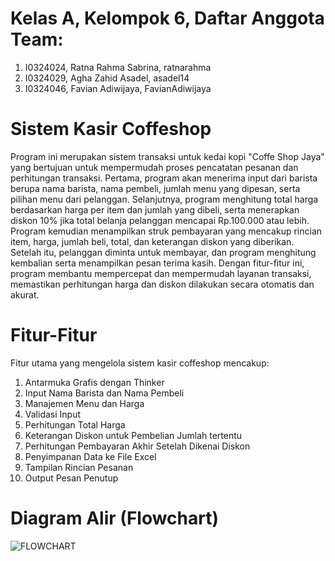 # Kelas A, Kelompok 6, Daftar Anggota Team:
1. I0324024, Ratna Rahma Sabrina, ratnarahma
2. I0324029, Agha Zahid Asadel, asadel14
3. I0324046, Favian Adiwijaya, FavianAdiwijaya

# Sistem Kasir Coffeshop
Program ini merupakan sistem transaksi untuk kedai kopi "Coffe Shop Jaya" yang bertujuan untuk mempermudah proses pencatatan pesanan dan perhitungan transaksi. Pertama, program akan menerima input dari barista berupa nama barista, nama pembeli, jumlah menu yang dipesan, serta pilihan menu dari pelanggan. Selanjutnya, program menghitung total harga berdasarkan harga per item dan jumlah yang dibeli, serta menerapkan diskon 10% jika total belanja pelanggan mencapai Rp.100.000 atau lebih. Program kemudian menampilkan struk pembayaran yang mencakup rincian item, harga, jumlah beli, total, dan keterangan diskon yang diberikan. Setelah itu, pelanggan diminta untuk membayar, dan program menghitung kembalian serta menampilkan pesan terima kasih. Dengan fitur-fitur ini, program membantu mempercepat dan mempermudah layanan transaksi, memastikan perhitungan harga dan diskon dilakukan secara otomatis dan akurat.

# Fitur-Fitur
Fitur utama yang mengelola sistem kasir coffeshop mencakup:
1. Antarmuka Grafis dengan Thinker
2. Input Nama Barista dan Nama Pembeli
3. Manajemen Menu dan Harga
4. Validasi Input
5. Perhitungan Total Harga
6. Keterangan Diskon untuk Pembelian Jumlah tertentu
7. Perhitungan Pembayaran Akhir Setelah Dikenai Diskon
8. Penyimpanan Data ke File Excel
9. Tampilan Rincian Pesanan
10. Output Pesan Penutup

# Diagram Alir (Flowchart)
![FLOWCHART](https://github.com/user-attachments/assets/2e04e0e4-8e71-45d2-9b82-387ef75c5316)
